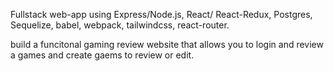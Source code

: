 Fullstack web-app using Express/Node.js, React/ React-Redux, Postgres, Sequelize, babel, webpack, tailwindcss, react-router. 

build a funcitonal gaming review website that allows you to login and review a games and create gaems to review or edit. 
